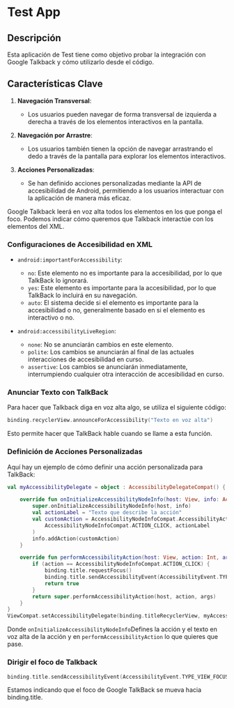 # Test App

## Descripción

Esta aplicación de Test tiene como objetivo probar la integración con Google Talkback y cómo utilizarlo desde el código.

## Características Clave

1. **Navegación Transversal**:
    - Los usuarios pueden navegar de forma transversal de izquierda a derecha a través de los elementos interactivos en la pantalla.

2. **Navegación por Arrastre**:
    - Los usuarios también tienen la opción de navegar arrastrando el dedo a través de la pantalla para explorar los elementos interactivos.

3. **Acciones Personalizadas**:
    - Se han definido acciones personalizadas mediante la API de accesibilidad de Android, permitiendo a los usuarios interactuar con la aplicación de manera más eficaz.

Google Talkback leerá en voz alta todos los elementos en los que ponga el foco. Podemos indicar cómo queremos que Talkback interactúe con los elementos del XML.

### Configuraciones de Accesibilidad en XML

- `android:importantForAccessibility`:
    - `no`: Este elemento no es importante para la accesibilidad, por lo que TalkBack lo ignorará.
    - `yes`: Este elemento es importante para la accesibilidad, por lo que TalkBack lo incluirá en su navegación.
    - `auto`: El sistema decide si el elemento es importante para la accesibilidad o no, generalmente basado en si el elemento es interactivo o no.

- `android:accessibilityLiveRegion`:
    - `none`: No se anunciarán cambios en este elemento.
    - `polite`: Los cambios se anunciarán al final de las actuales interacciones de accesibilidad en curso.
    - `assertive`: Los cambios se anunciarán inmediatamente, interrumpiendo cualquier otra interacción de accesibilidad en curso.

### Anunciar Texto con TalkBack

Para hacer que Talkback diga en voz alta algo, se utiliza el siguiente código:

```kotlin
binding.recyclerView.announceForAccessibility("Texto en voz alta")
```

Esto permite hacer que TalkBack hable cuando se llame a esta función.

###  Definición de Acciones Personalizadas
Aquí hay un ejemplo de cómo definir una acción personalizada para TalkBack:

```kotlin
val myAccessibilityDelegate = object : AccessibilityDelegateCompat() {

    override fun onInitializeAccessibilityNodeInfo(host: View, info: AccessibilityNodeInfoCompat) {
        super.onInitializeAccessibilityNodeInfo(host, info)
        val actionLabel = "Texto que describe la acción"
        val customAction = AccessibilityNodeInfoCompat.AccessibilityActionCompat(
            AccessibilityNodeInfoCompat.ACTION_CLICK, actionLabel
        )
        info.addAction(customAction)
    }

    override fun performAccessibilityAction(host: View, action: Int, args: Bundle?): Boolean {
        if (action == AccessibilityNodeInfoCompat.ACTION_CLICK) {
            binding.title.requestFocus()
            binding.title.sendAccessibilityEvent(AccessibilityEvent.TYPE_VIEW_FOCUSED)
            return true
        }
        return super.performAccessibilityAction(host, action, args)
    }
}
ViewCompat.setAccessibilityDelegate(binding.titleRecyclerView, myAccessibilityDelegate)
```

Donde  ```onInitializeAccessibilityNodeInfo```Defines la acción y el texto en voz alta de la acción y en ```performAccessibilityAction``` lo que quieres que pase.

### Dirigir el foco de Talkback
```kotlin
binding.title.sendAccessibilityEvent(AccessibilityEvent.TYPE_VIEW_FOCUSED)
``` 
Estamos indicando que el foco de Google TalkBack se mueva hacia binding.title.